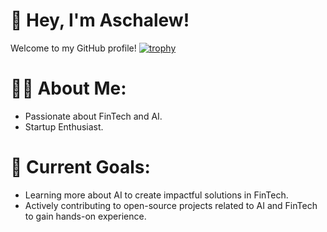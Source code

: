 # 🌟 Hey, I'm Aschalew!
Welcome to my GitHub profile!
[![trophy](https://github-profile-trophy.vercel.app/?username=AschalewMathewosDamtew&theme=onedark)](https://github.com/ryo-ma/github-profile-trophy)
# 👩‍💻 About Me:
- Passionate about FinTech and AI. 
- Startup Enthusiast.
# 🎯 Current Goals:
- Learning more about AI to create impactful solutions in FinTech.
- Actively contributing to open-source projects related to AI and FinTech to gain hands-on experience.


